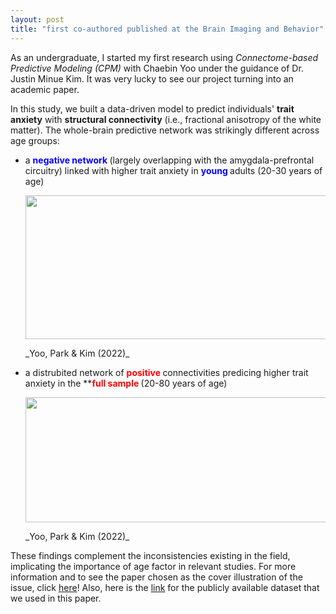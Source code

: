 ```yaml
---
layout: post
title: "first co-authored published at the Brain Imaging and Behavior"
---
```


As an undergraduate, I started my first research using _Connectome-based Predictive Modeling (CPM)_ with Chaebin Yoo under the guidance of Dr. Justin Minue Kim. 
It was very lucky to see our project turning into an academic paper. 


In this study, we built a data-driven model to predict individuals' **trait anxiety** with **structural connectivity** (i.e., fractional anisotropy of the white matter). 
The whole-brain predictive network was strikingly different across age groups: 
  - a **<span style='color:blue;'> negative network </span>** (largely overlapping with the amygdala-prefrontal circuitry) linked with higher trait anxiety in **<span style='color:blue;'> young </span>** adults (20-30 years of age)
    <p align="left">
      <img src="https://github.com/suzanpark/suzanpark.github.io/assets/143306172/074e32f2-5758-4b4e-a82e-8f916a81a5f0" width="500" height="230"/> 
    </p> _Yoo, Park & Kim (2022)_


  - a distrubited network of **<span style='color:red;'> positive </span>** connectivities predicing higher trait anxiety in the **<span style='color:red;'>**full sample </span>** (20-80 years of age)
    <p align="left">
      <img src="https://github.com/suzanpark/suzanpark.github.io/assets/143306172/48c1b4ca-8dfd-4887-8f2f-ec1a5977a796" width="800" height="200"/> 
    </p> _Yoo, Park & Kim (2022)_


These findings complement the inconsistencies existing in the field, implicating the importance of age factor in relevant studies. 
For more information and to see the paper chosen as the cover illustration of the issue, click [here](https://link.springer.com/article/10.1007/s11682-022-00700-2)! 
Also, here is the [link](http://fcon_1000.projects.nitrc.org/indi/retro/MPI_LEMON.html) for the publicly available dataset that we used in this paper.





